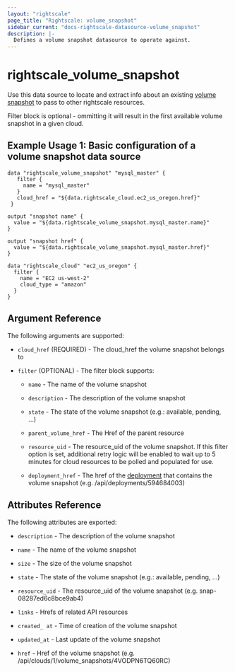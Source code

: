 ```yaml
---
layout: "rightscale"
page_title: "Rightscale: volume_snapshot"
sidebar_current: "docs-rightscale-datasource-volume_snapshot"
description: |-
  Defines a volume snapshot datasource to operate against.
---
```


# rightscale_volume_snapshot

Use this data source to locate and extract info about an existing [volume snapshot](http://reference.rightscale.com/api1.5/resources/ResourceVolumeSnapshots.html) to pass to other rightscale resources.

Filter block is optional - ommitting it will result in the first available volume snapshot in a given cloud.

## Example Usage 1: Basic configuration of a volume snapshot data source

```hcl
data "rightscale_volume_snapshot" "mysql_master" {
   filter {
     name = "mysql_master"
   }
   cloud_href = "${data.rightscale_cloud.ec2_us_oregon.href}"
 }

output "snapshot name" {
  value = "${data.rightscale_volume_snapshot.mysql_master.name}"
}

output "snapshot href" {
  value = "${data.rightscale_volume_snapshot.mysql_master.href}"
}

data "rightscale_cloud" "ec2_us_oregon" {
  filter {
    name = "EC2 us-west-2"
    cloud_type = "amazon"
  }
}
```

## Argument Reference

The following arguments are supported:

* `cloud_href` (REQUIRED) - The cloud_href the volume snapshot belongs to

* `filter` (OPTIONAL) - The filter block supports:

  * `name` - The name of the volume snapshot

  * `description` - The description of the volume snapshot

  * `state` - The state of the volume snapshot (e.g.: available, pending, ...)

  * `parent_volume_href` - The Href of the parent resource

  * `resource_uid` - The resource_uid of the volume snapshot.  If this filter option is set, additional retry logic will be enabled to wait up to 5 minutes for cloud resources to be polled and populated for use.

  * `deployment_href` - The href of the [deployment](http://docs.rightscale.com/cm/dashboard/manage/deployments/) that contains the volume snapshot (e.g. /api/deployments/594684003)

## Attributes Reference

The following attributes are exported:

* `description` - The description of the volume snapshot

* `name` - The name of the volume snapshot

* `size` - The size of the volume snapshot

* `state` - The state of the volume snapshot (e.g.: available, pending, ...)

* `resource_uid` - The resource_uid of the volume snapshot (e.g. snap-08287ed6c8bce9ab4)

* `links` - Hrefs of related API resources

* `created_ at` - Time of creation of the volume snapshot

* `updated_at` - Last update of the volume snapshot

* `href` - Href of the volume snapshot (e.g. /api/clouds/1/volume_snapshots/4VODPN6TQ60RC)
